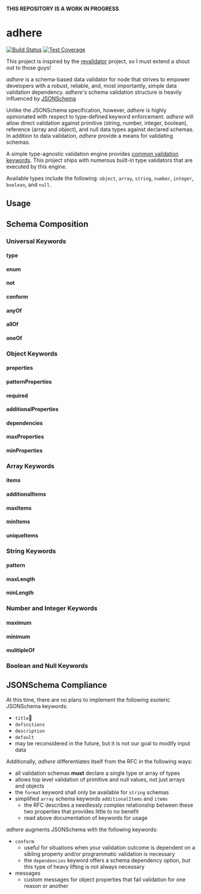 **THIS REPOSITORY IS A WORK IN PROGRESS**

# adhere
[![Build Status][travis-image]][travis-url]
[![Test Coverage][coveralls-image]][coveralls-url]


This project is inspired by the [revalidator](https://github.com/flatiron/revalidator) project, so I must extend a shout out to those guys!

*adhere* is a schema\-based data validator for node that strives to empower developers with a robust, reliable, and, most importantly, simple data validation dependency. *adhere's* schema validation structure is heavily influenced by  [JSONSchema](http://json-schema.org/latest/json-schema-validation.html)

Unlike the JSONSchema specification, however, *adhere* is highly opinionated with respect to type\-defined keyword enforcement. *adhere* will allow direct validation against primitive (string, number, integer, boolean), reference (array and object), and null data types against declared schemas. In addition to data validation, *adhere* provide a means for validating schemas.

A simple type-agnostic validation engine provides [common validation keywords](http://json-schema.org/latest/json-schema-validation.html#anchor75). This project ships with numerous built\-in type validators that are executed by this engine.

Available types include the following: `object`, `array`, `string`, `number`, `integer`, `boolean`, and `null`.

## Usage

## Schema Composition

### Universal Keywords

#### type

#### enum

#### not

#### conform

#### anyOf

#### allOf

#### oneOf

### Object Keywords

#### properties

#### patternProperties

#### required

#### additionalProperties

#### dependencies

#### maxProperties

#### minProperties

### Array Keywords

#### items

#### additionalItems

#### maxItems

#### minItems

#### uniqueItems

### String Keywords

#### pattern

#### maxLength

#### minLength

### Number and Integer Keywords

#### maximum

#### minimum

#### mulitipleOf

### Boolean and Null Keywords

## JSONSchema Compliance

At this time, there are no plans to implement the following esoteric JSONSchema keywords:
* `title`
* `definitions`
* `description`
* `default`
 * may be reconsidered in the future, but it is not our goal to modify input data

Additionally, *adhere* differentiates itself from the RFC in the following ways:
* all validation schemas **must** declare a single type or array of types
* allows top level validation of primitive and null values, not just arrays and objects
* the `format` keyword shall only be available for `string` schemas
* simplified `array` schema keywords `additionalItems` and `items`
  * the RFC describes a needlessly complex relationship between these two properties that provides little to no benefit
  * read above documentation of keywords for usage

*adhere* augments JSONSchema with the following keywords:
* `conform`
  * useful for situations when your validation outcome is dependent on a sibling property and/or programmatic validation is necessary
  * the `dependencies` keyword offers a schema dependency option, but this type of heavy lifting is not always necessary
* messages
  * custom messages for object properties that fail validation for one reason or another

[travis-image]: https://img.shields.io/travis/davidgwking/adhere.svg?style=flat&branch=master
[travis-url]: https://travis-ci.org/davidgwking/adhere&branch=master
[coveralls-image]: https://img.shields.io/coveralls/davidgwking/adhere.svg?style=flat&branch=master
[coveralls-url]: https://coveralls.io/r/davidgwking/adhere&branch=master
